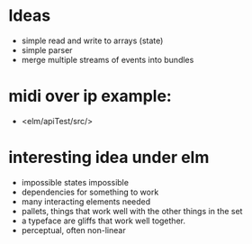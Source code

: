 # Ideas

* simple read and write to arrays (state)
* simple parser
* merge multiple streams of events into bundles


# midi over ip example:
* <elm/apiTest/src/>

# interesting idea under elm
* impossible states impossible
* dependencies for something to work
* many interacting elements needed
* pallets, things that work well with the other things in the set
* a typeface are gliffs that work well together.
* perceptual, often non-linear
